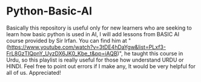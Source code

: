# Python-Basic-AI
Basically this repository is useful only for new learners who are seeking to learn how basic python is used in AI, I will add lessons from BASIC AI course provided by Sir Irfan. You can find him at "(https://www.youtube.com/watch?v=3tDE4hDaYgw&list=PLxf3-FrL8GzTIQpnY_UyzDX6JK0_Kbe_t&pp=iAQB)", he taught this course in Urdu, so this playlist is really useful for those how understand URDU or HINDI.
Feel free to point out errors if I make any, It would be very helpful for all of us. 
Appreciated! 
